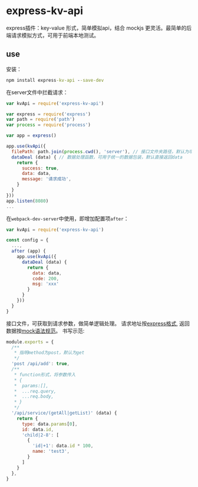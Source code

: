 # express-kv-api

express插件：key-value 形式，简单模拟api，结合 mockjs 更灵活。最简单的后端请求模拟方式，可用于前端本地测试。

## use

安装：

```cmd
npm install express-kv-api --save-dev
```

在server文件中拦截请求：

```js
var kvApi = require('express-kv-api')

var express = require('express')
var path = require('path')
var process = require('process')

var app = express()

app.use(kvApi({
  filePath: path.join(process.cwd(), 'server'), // 接口文件夹路径，默认为项目下的`server`文件
  dataDeal (data) { // 数据处理函数，可用于统一的数据包装，默认直接返回data
    return {
      success: true,
      data: data,
      message: '请求成功',
    }
  }
}))
app.listen(8080)
...

```

在`webpack-dev-server`中使用，即增加配置项`after`：

```js
var kvApi = require('express-kv-api')

const config = {
  ...,
  after (app) {
    app.use(kvApi({
      dataDeal (data) {
        return {
          data: data,
          code: 200,
          msg: 'xxx'
        }
      }
    }))
  }
}
```

接口文件，可获取到请求参数，做简单逻辑处理。
请求地址按[express格式](http://expressjs.com/en/4x/api.html#path-examples),
返回数据按[mock语法规范](https://github.com/nuysoft/Mock/wiki/Syntax-Specification)。
书写示范:

```js
module.exports = {
  /**
   * 指明method为post，默认为get
   */
  'post /api/add': true,
  /**
   * function形式，将参数传入
   * {
   *  params:[],
   *  ...req.query,
   *  ...req.body,
   * }
   */
  '/api/service/(getAll|getList)' (data) {
    return {
      type: data.params[0],
      id: data.id,
      'child|2-8': [
        {
          'id|+1': data.id * 100,
          name: 'test3',
        }
      ]
    }
  },
}
```